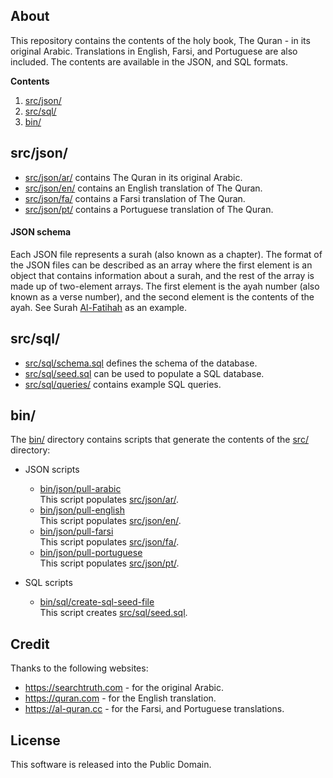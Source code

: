 ## About

This repository contains the contents of the holy book, The Quran - in its original
Arabic. Translations in English, Farsi, and Portuguese are also included. The contents
are available in the JSON, and SQL formats.

**Contents**

1. [src/json/](#srcjson-directory)
2. [src/sql/](#srcsql-directory)
3. [bin/](#bin-directory)

## <a id='srcjson-directory'>src/json/</a>

* [src/json/ar/](src/json/ar/) contains The Quran in its original Arabic.
* [src/json/en/](src/json/en/) contains an English translation of The Quran.
* [src/json/fa/](src/json/fa/) contains a Farsi translation of The Quran.
* [src/json/pt/](src/json/pt/) contains a Portuguese translation of The Quran.

#### JSON schema

Each JSON file represents a surah (also known as a chapter). The format of the JSON
files can be described as an array where the first element is an object that contains
information about a surah, and the rest of the array is made up of two-element arrays.
The first element is the ayah number (also known as a verse number), and the second
element is the contents of the ayah. See Surah [Al-Fatihah](src/json/en/1.json) as
an example.

## <a id='srcsql-directory'>src/sql/</a>

* [src/sql/schema.sql](src/sql/schema.sql) defines the schema of the database.
* [src/sql/seed.sql](src/sql/seed.sql) can be used to populate a SQL database.
* [src/sql/queries/](src/sql/queries) contains example SQL queries.

## <a id='bin-directory'>bin/</a>

The [bin/](bin/) directory contains scripts that generate the contents of the
[src/](src/) directory:

* JSON scripts
  * [bin/json/pull-arabic](bin/json/pull-arabic) <br>
    This script populates [src/json/ar/](src/json/ar/).
  * [bin/json/pull-english](bin/json/pull-english) <br>
    This script populates [src/json/en/](src/json/en/).
  * [bin/json/pull-farsi](bin/json/pull-farsi) <br>
    This script populates [src/json/fa/](src/json/fa/).
  * [bin/json/pull-portuguese](bin/json/pull-portuguese) <br>
    This script populates [src/json/pt/](src/json/pt/).

* SQL scripts
  * [bin/sql/create-sql-seed-file](bin/sql/create-sql-seed-file) <br>
    This script creates [src/sql/seed.sql](src/sql/seed.sql).

## Credit

Thanks to the following websites:

  * https://searchtruth.com - for the original Arabic.
  * https://quran.com - for the English translation.
  * https://al-quran.cc - for the Farsi, and Portuguese translations.

## License

This software is released into the Public Domain.

